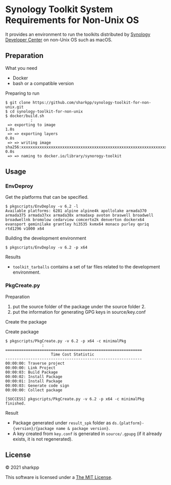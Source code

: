 # Synology Toolkit System Requirements for Non-Unix OS

It provides an environment to run the toolkits distributed by [Synology Developer Center](https://www.synology.com/ja-jp/support/developer) on non-Unix OS such as macOS.

## Preparation

What you need

* Docker
* bash or a compatible version

Preparing to run

```console
$ git clone https://github.com/sharkpp/synology-toolkit-for-non-unix.git
$ cd synology-toolkit-for-non-unix
$ docker/build.sh
           :
 => exporting to image                                                                            1.0s
 => => exporting layers                                                                           0.8s
 => => writing image sha256:xxxxxxxxxxxxxxxxxxxxxxxxxxxxxxxxxxxxxxxxxxxxxxxxxxxxxxxxxxxxxxxx      0.0s
 => => naming to docker.io/library/synorogy-toolkit 
```

## Usage

### EnvDeproy

Get the platforms that can be specified.

```console
$ pkgscripts/EnvDeploy -v 6.2 -l
Available platforms: 6281 alpine alpine4k apollolake armada370 armada375 armada37xx armada38x armadaxp avoton braswell broadwell broadwellnk bromolow cedarview comcerto2k denverton dockerx64 evansport geminilake grantley hi3535 kvmx64 monaco purley qoriq rtd1296 v1000 x64
```

Building the development environment

```console
$ pkgscripts/EnvDeploy -v 6.2 -p x64
```

Results

* `toolkit_tarballs` contains a set of tar files related to the development environment.

### PkgCreate.py

Preparation

1. put the source folder of the package under the source folder 2.
2. put the information for generating GPG keys in source/key.conf

Create the package

Create package

```console
$ pkgscripts/PkgCreate.py -v 6.2 -p x64 -c minimalPkg
                :
============================================================
                    Time Cost Statistic                     
------------------------------------------------------------
00:00:00: Traverse project
00:00:00: Link Project
00:00:03: Build Package
00:00:02: Install Package
00:00:01: Install Package
00:00:03: Generate code sign
00:00:00: Collect package

[SUCCESS] pkgscripts/PkgCreate.py -v 6.2 -p x64 -c minimalPkg finished.
```

Result

* Package generated under `result_spk` folder as `ds.{platform}-{version}/{package name & package version}`.
* A key created from `key.conf` is generated in `source/.gpupg` (if it already exists, it is not regenerated).

## License

&copy; 2021 sharkpp

This software is licensed under a [The MIT License](http://opensource.org/licenses/MIT).
